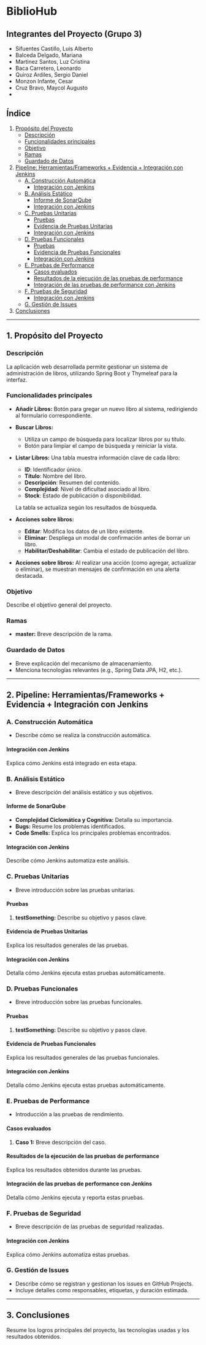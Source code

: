 # BiblioHub

## Integrantes del Proyecto (Grupo 3)
- Sifuentes Castillo, Luis Alberto
- Balceda Delgado, Mariana
- Martinez Santos, Luz Cristina
- Baca Carretero, Leonardo
- Quiroz Ardiles, Sergio Daniel
- Monzon Infante, Cesar
- Cruz Bravo, Maycol Augusto
- 

## Índice
1. [Propósito del Proyecto](#1-propósito-del-proyecto)  
   - [Descripción](#descripción)  
   - [Funcionalidades principales](#funcionalidades-principales)  
   - [Objetivo](#objetivo)  
   - [Ramas](#ramas)  
   - [Guardado de Datos](#guardado-de-datos)  
2. [Pipeline: Herramientas/Frameworks + Evidencia + Integración con Jenkins](#2-pipeline-herramientasframeworks--evidencia--integración-con-jenkins)  
   - [A. Construcción Automática](#a-construcción-automática)  
     - [Integración con Jenkins](#integración-con-jenkins)  
   - [B. Análisis Estático](#b-análisis-estático)  
     - [Informe de SonarQube](#informe-de-sonarqube)  
     - [Integración con Jenkins](#integración-con-jenkins-1)  
   - [C. Pruebas Unitarias](#c-pruebas-unitarias)  
     - [Pruebas](#pruebas)  
     - [Evidencia de Pruebas Unitarias](#evidencia-de-pruebas-unitarias)  
     - [Integración con Jenkins](#integración-con-jenkins-2)  
   - [D. Pruebas Funcionales](#d-pruebas-funcionales)  
     - [Pruebas](#pruebas-1)  
     - [Evidencia de Pruebas Funcionales](#evidencia-de-pruebas-funcionales)  
     - [Integración con Jenkins](#integración-con-jenkins-3)  
   - [E. Pruebas de Performance](#e-pruebas-de-performance)  
     - [Casos evaluados](#casos-evaluados)  
     - [Resultados de la ejecución de las pruebas de performance](#resultados-de-la-ejecución-de-las-pruebas-de-performance)  
     - [Integración de las pruebas de performance con Jenkins](#integración-de-las-pruebas-de-performance-con-jenkins)  
   - [F. Pruebas de Seguridad](#f-pruebas-de-seguridad)  
     - [Integración con Jenkins](#integración-con-jenkins-4)  
   - [G. Gestión de Issues](#g-gestión-de-issues)  
3. [Conclusiones](#3-conclusiones)  

---

## 1. Propósito del Proyecto

### Descripción
La aplicación web desarrollada permite gestionar un sistema de administración de libros, utilizando Spring Boot y Thymeleaf para la interfaz.

### Funcionalidades principales
- **Añadir Libros:** Botón para gregar un nuevo libro al sistema, redirigiendo al formulario correspondiente.
- **Buscar Libros:**
  - Utiliza un campo de búsqueda para localizar libros por su título.
  - Botón para limpiar el campo de búsqueda y reiniciar la vista.
- **Listar Libros:** Una tabla muestra información clave de cada libro:
  - **ID**: Identificador único.
  - **Título**: Nombre del libro.
  - **Descripción**: Resumen del contenido.
  - **Complejidad**: Nivel de dificultad asociado al libro.
  - **Stock**: Estado de publicación o disponibilidad.

  La tabla se actualiza según los resultados de búsqueda.
  
- **Acciones sobre libros:**
  - **Editar**: Modifica los datos de un libro existente.
  - **Eliminar**: Despliega un modal de confirmación antes de borrar un libro.
  - **Habilitar/Deshabilitar**: Cambia el estado de publicación del libro.

- **Acciones sobre libros:** Al realizar una acción (como agregar, actualizar o eliminar), se muestran mensajes de confirmación en una alerta destacada.
### Objetivo
Describe el objetivo general del proyecto.

### Ramas
- **master:** Breve descripción de la rama.

### Guardado de Datos
- Breve explicación del mecanismo de almacenamiento.
- Menciona tecnologías relevantes (e.g., Spring Data JPA, H2, etc.).

---

## 2. Pipeline: Herramientas/Frameworks + Evidencia + Integración con Jenkins

### A. Construcción Automática
- Describe cómo se realiza la construcción automática.

#### Integración con Jenkins
Explica cómo Jenkins está integrado en esta etapa.

### B. Análisis Estático
- Breve descripción del análisis estático y sus objetivos.

#### Informe de SonarQube
- **Complejidad Ciclomática y Cognitiva:** Detalla su importancia.
- **Bugs:** Resume los problemas identificados.
- **Code Smells:** Explica los principales problemas encontrados.

#### Integración con Jenkins
Describe cómo Jenkins automatiza este análisis.

### C. Pruebas Unitarias
- Breve introducción sobre las pruebas unitarias.

#### Pruebas
1. **testSomething:** Describe su objetivo y pasos clave.

#### Evidencia de Pruebas Unitarias
Explica los resultados generales de las pruebas.

#### Integración con Jenkins
Detalla cómo Jenkins ejecuta estas pruebas automáticamente.

### D. Pruebas Funcionales
- Breve introducción sobre las pruebas funcionales.

#### Pruebas
1. **testSomething:** Describe su objetivo y pasos clave.

#### Evidencia de Pruebas Funcionales
Explica los resultados generales de las pruebas funcionales.

#### Integración con Jenkins
Detalla cómo Jenkins ejecuta estas pruebas automáticamente.

### E. Pruebas de Performance
- Introducción a las pruebas de rendimiento.

#### Casos evaluados
1. **Caso 1:** Breve descripción del caso.

#### Resultados de la ejecución de las pruebas de performance
Explica los resultados obtenidos durante las pruebas.

#### Integración de las pruebas de performance con Jenkins
Detalla cómo Jenkins ejecuta y reporta estas pruebas.

### F. Pruebas de Seguridad
- Breve descripción de las pruebas de seguridad realizadas.

#### Integración con Jenkins
Explica cómo Jenkins automatiza estas pruebas.

### G. Gestión de Issues
- Describe cómo se registran y gestionan los issues en GitHub Projects.
- Incluye detalles como responsables, etiquetas, y duración estimada.

---

## 3. Conclusiones
Resume los logros principales del proyecto, las tecnologías usadas y los resultados obtenidos.
